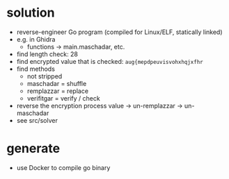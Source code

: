 # solution
- reverse-engineer Go program (compiled for Linux/ELF, statically linked)
- e.g. in Ghidra
  - functions -> main.maschadar, etc.
- find length check: 28
- find encrypted value that is checked: `aug{mepdpeuvisvohxhqjxfhr`
- find methods
  - not stripped
  - maschadar = shuffle
  - remplazzar = replace
  - verifitgar = verify / check
- reverse the encryption process
  value -> un-remplazzar -> un-maschadar
- see src/solver

# generate
- use Docker to compile go binary